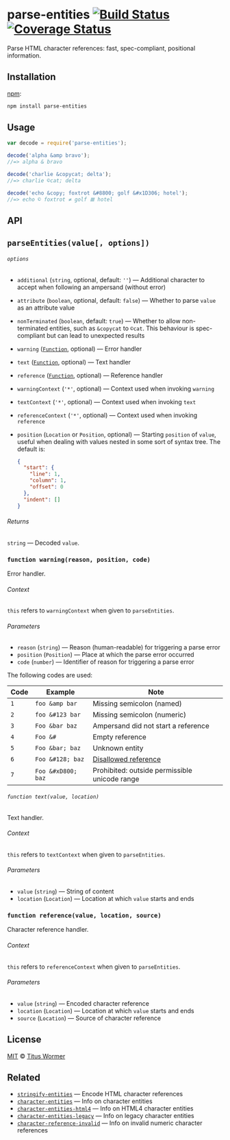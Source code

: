 # parse-entities [![Build Status][build-badge]][build-status] [![Coverage Status][coverage-badge]][coverage-status]

Parse HTML character references: fast, spec-compliant, positional
information.

## Installation

[npm][]:

```bash
npm install parse-entities
```

## Usage

```js
var decode = require('parse-entities');

decode('alpha &amp bravo');
//=> alpha & bravo

decode('charlie &copycat; delta');
//=> charlie ©cat; delta

decode('echo &copy; foxtrot &#8800; golf &#x1D306; hotel');
//=> echo © foxtrot ≠ golf 𝌆 hotel
```

## API

## `parseEntities(value[, options])`

###### `options`

*   `additional` (`string`, optional, default: `''`)
    — Additional character to accept when following an ampersand (without
    error)
*   `attribute` (`boolean`, optional, default: `false`)
    — Whether to parse `value` as an attribute value
*   `nonTerminated` (`boolean`, default: `true`)
    — Whether to allow non-terminated entities, such as `&copycat` to
    `©cat`.  This behaviour is spec-compliant but can lead to unexpected
    results
*   `warning` ([`Function`][warning], optional)
    — Error handler
*   `text` ([`Function`][text], optional)
    — Text handler
*   `reference` ([`Function`][reference],
    optional) — Reference handler
*   `warningContext` (`'*'`, optional)
    — Context used when invoking `warning`
*   `textContext` (`'*'`, optional)
    — Context used when invoking `text`
*   `referenceContext` (`'*'`, optional)
    — Context used when invoking `reference`
*   `position` (`Location` or `Position`, optional)
    — Starting `position` of `value`, useful when dealing with values
    nested in some sort of syntax tree.  The default is:

    ```json
    {
      "start": {
        "line": 1,
        "column": 1,
        "offset": 0
      },
      "indent": []
    }
    ```

###### Returns

`string` — Decoded `value`.

### `function warning(reason, position, code)`

Error handler.

###### Context

`this` refers to `warningContext` when given to `parseEntities`.

###### Parameters

*   `reason` (`string`)
    — Reason (human-readable) for triggering a parse error
*   `position` (`Position`)
    — Place at which the parse error occurred
*   `code` (`number`)
    — Identifier of reason for triggering a parse error

The following codes are used:

| Code | Example            | Note                                          |
| ---- | ------------------ | --------------------------------------------- |
| `1`  | `foo &amp bar`     | Missing semicolon (named)                     |
| `2`  | `foo &#123 bar`    | Missing semicolon (numeric)                   |
| `3`  | `Foo &bar baz`     | Ampersand did not start a reference           |
| `4`  | `Foo &#`           | Empty reference                               |
| `5`  | `Foo &bar; baz`    | Unknown entity                                |
| `6`  | `Foo &#128; baz`   | [Disallowed reference][invalid]               |
| `7`  | `Foo &#xD800; baz` | Prohibited: outside permissible unicode range |

###### `function text(value, location)`

Text handler.

###### Context

`this` refers to `textContext` when given to `parseEntities`.

###### Parameters

*   `value` (`string`) — String of content
*   `location` (`Location`) — Location at which `value` starts and ends

### `function reference(value, location, source)`

Character reference handler.

###### Context

`this` refers to `referenceContext` when given to `parseEntities`.

###### Parameters

*   `value` (`string`) — Encoded character reference
*   `location` (`Location`) — Location at which `value` starts and ends
*   `source` (`Location`) — Source of character reference

## License

[MIT][license] © [Titus Wormer][author]

## Related

*   [`stringify-entities`](https://github.com/wooorm/stringify-entities)
    — Encode HTML character references
*   [`character-entities`](https://github.com/wooorm/character-entities)
    — Info on character entities
*   [`character-entities-html4`](https://github.com/wooorm/character-entities-html4)
    — Info on HTML4 character entities
*   [`character-entities-legacy`](https://github.com/wooorm/character-entities-legacy)
    — Info on legacy character entities
*   [`character-reference-invalid`](https://github.com/wooorm/character-reference-invalid)
    — Info on invalid numeric character references

<!-- Definitions -->

[build-badge]: https://img.shields.io/travis/wooorm/parse-entities.svg

[build-status]: https://travis-ci.org/wooorm/parse-entities

[coverage-badge]: https://img.shields.io/codecov/c/github/wooorm/parse-entities.svg

[coverage-status]: https://codecov.io/github/wooorm/parse-entities

[npm]: https://docs.npmjs.com/cli/install

[license]: LICENSE

[author]: http://wooorm.com

[warning]: #function-warningreason-position-code

[text]: #function-textvalue-location

[reference]: #function-referencevalue-location-source

[invalid]: https://github.com/wooorm/character-reference-invalid
